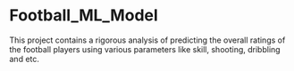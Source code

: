 # Football_ML_Model
This project contains a rigorous analysis of predicting the overall ratings of the football players using various parameters like skill, shooting, dribbling and etc.
